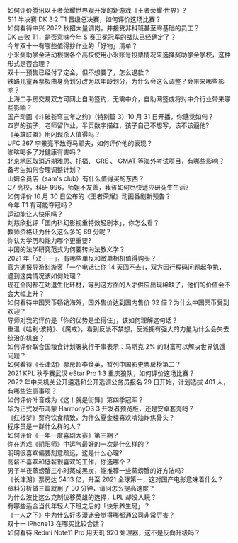 如何评价腾讯以王者荣耀世界观开发的新游戏《王者荣耀·世界》?  
S11 半决赛 DK 3:2 T1 晋级总决赛，如何评价这场比赛？  
如何看待中兴 2022 秋招大量调岗，并接受非科班甚至零基础的员工？  
DK 击败 T1，是否意味今年 S 赛卫冕冠军的战队已经确定了？  
今年双十一有哪些值得抄作业的「好物」清单？  
小米奖助学金活动根据各个高校使用小米账号投票情况来选择奖助学金学校，这种形式是否合理？  
双十一预售已经付了定金，但不想要了，怎么退款？  
铁路儿童客票拟由身高划分改为以年龄划分，为什么会这么调整？会带来哪些影响？  
上海二手房交易双方可网上自助签约，无需中介，自助网签或将对中介行业带来哪些影响？  
国产动画《斗破苍穹三年之约》（特别篇 3）10 月 31 日开播，你感觉如何？  
四岁的孩子，老师留作业，半页数字描红，孩子自己不想写，该不该逼他?  
《英雄联盟》用闪现杀人值得吗？  
UFC 267 李景亮不敌奇马耶夫，如何评价他的表现？  
咖啡喝多了对健康有害吗？  
北京地区取消近期雅思、托福、 GRE 、 GMAT 等海外考试项目，有哪些影响？备考生如何合理调整计划？  
山姆会员店（sam's club）有什么值得买的东西？  
C7 高校，科研 996，师姐不友善，我该如何尽快适应研究生生活?  
如何评价 10 月 30 日公布的《王者荣耀》动画番剧新预告？  
今年 T1 有可能夺冠吗？  
运动能让人快乐吗？  
刘慈欣批评「国内科幻影视重特效轻剧本」，你怎么看？  
教师资格证为什么这么多的 69 分呢？  
你认为学历和能力哪个更重要?  
中国的法学研究范式为何要转向法教义学？  
2021 年「双十一」，有哪些单反和微单相机值得购买？  
官方通报导游怼游客「一个电话让你 14 天回不去」，双方因行程码问题起争执，遇到这类情况该如何处理？  
现在全网都在劝退生化环材，等到这方面的人才供应出现稀缺了，他们的价值会不会大幅上升？  
如何看待中国冥币畅销海外，国外售价达到国内售价 32 倍？为什么中国冥币受到欢迎？  
导师对我的评价是「你的优势是坐得住」，该如何理解这句话？  
重温《哈利·波特》、《魔戒》，看到反派不禁想，反派拥有强大的力量为什么会失去统治的机会？  
如何评价联合国粮食计划署执行干事表示：马斯克 2% 的财富可以解决世界饥饿问题？  
如何看待《长津湖》票房超李焕英，暂列中国影史票房榜第二？  
2021 KPL 秋季赛武汉 eStar Pro 1:3 重庆狼队，如何评价这场比赛？  
2022 年中央机关公开遴选和公开选调公务员报名 29 日开始，计划选拔 401 人，有哪些注意事项？  
如何评价叶音成为《这！就是街舞》第四季冠军？  
华为正式发布鸿蒙 HarmonyOS 3 开发者预览版，还是安卓套壳吗？  
《红楼梦》贾府饮食精致，为什么夏金桂喜欢啃油炸焦骨头？  
程序员是一群什么样的人？  
如何评价《一年一度喜剧大赛》第三期？  
你在游戏《阴阳师》中运气最好的一次是什么样的？  
明明很喜欢偏要刻意疏远，这是什么心理?  
高薪不喜欢和低薪很喜欢的工作，你选哪个？  
男子半夜蒸螃蟹三小时蒸成黑炭，能推荐一些蒸螃蟹的好方法吗?  
《长津湖》票房达 54.13 亿，升至 2021 全球第一，这对国产电影意味着什么？  
资料分析做三篇就用了 30 分钟，请问怎么提高速度？  
为什么波比这么克制位移英雄的选择，LPL 却没人玩？  
有哪些适合当代年轻人下班之后的「快乐养生局」？  
《一人之下》中为什么好多漫迷会觉得哪都通公司非常厉害？  
双十一 iPhone13 在哪买比较合适？  
如何看待 Redmi Note11 Pro 用天玑 920 处理器，这不是反向升级吗？  
